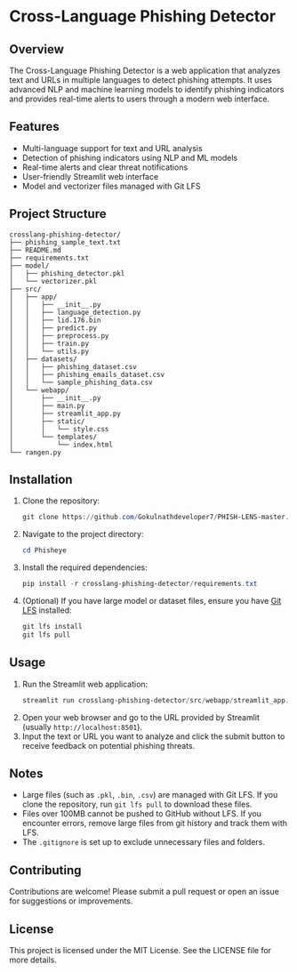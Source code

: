 # Cross-Language Phishing Detector

## Overview
The Cross-Language Phishing Detector is a web application that analyzes text and URLs in multiple languages to detect phishing attempts. It uses advanced NLP and machine learning models to identify phishing indicators and provides real-time alerts to users through a modern web interface.

## Features
- Multi-language support for text and URL analysis
- Detection of phishing indicators using NLP and ML models
- Real-time alerts and clear threat notifications
- User-friendly Streamlit web interface
- Model and vectorizer files managed with Git LFS

## Project Structure
```
crosslang-phishing-detector/
├── phishing_sample_text.txt
├── README.md
├── requirements.txt
├── model/
│   ├── phishing_detector.pkl
│   └── vectorizer.pkl
├── src/
│   ├── app/
│   │   ├── __init__.py
│   │   ├── language_detection.py
│   │   ├── lid.176.bin
│   │   ├── predict.py
│   │   ├── preprocess.py
│   │   ├── train.py
│   │   └── utils.py
│   ├── datasets/
│   │   ├── phishing_dataset.csv
│   │   ├── phishing_emails_dataset.csv
│   │   └── sample_phishing_data.csv
│   └── webapp/
│       ├── __init__.py
│       ├── main.py
│       ├── streamlit_app.py
│       ├── static/
│       │   └── style.css
│       └── templates/
│           └── index.html
└── rangen.py
```

## Installation
1. Clone the repository:
   ```powershell
   git clone https://github.com/Gokulnathdeveloper7/PHISH-LENS-master.git
   ```
2. Navigate to the project directory:
   ```powershell
   cd Phisheye
   ```
3. Install the required dependencies:
   ```powershell
   pip install -r crosslang-phishing-detector/requirements.txt
   ```
4. (Optional) If you have large model or dataset files, ensure you have [Git LFS](https://git-lfs.github.com/) installed:
   ```powershell
   git lfs install
   git lfs pull
   ```

## Usage
1. Run the Streamlit web application:
   ```powershell
   streamlit run crosslang-phishing-detector/src/webapp/streamlit_app.py
   ```
2. Open your web browser and go to the URL provided by Streamlit (usually `http://localhost:8501`).
3. Input the text or URL you want to analyze and click the submit button to receive feedback on potential phishing threats.

## Notes
- Large files (such as `.pkl`, `.bin`, `.csv`) are managed with Git LFS. If you clone the repository, run `git lfs pull` to download these files.
- Files over 100MB cannot be pushed to GitHub without LFS. If you encounter errors, remove large files from git history and track them with LFS.
- The `.gitignore` is set up to exclude unnecessary files and folders.

## Contributing
Contributions are welcome! Please submit a pull request or open an issue for suggestions or improvements.

## License
This project is licensed under the MIT License. See the LICENSE file for more details.